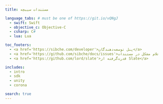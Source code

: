 ```yaml
---
title: مستندات سیبچه

language_tabs: # must be one of https://git.io/vQNgJ
  - swift: Swift
  - objective_c: Objective-C
  - csharp: C#
  - lua: Lua

toc_footers:
  - <a href='https://sibche.com/developer'>پنل توسعه‌دهندگان</a>
  - <a href='https://github.com/sibche/docs/issues'>اعلام مشکل در مستندات</a>
  - <a href='https://github.com/lord/slate'>قدرت‌گرفته از Slate</a>

includes:
  - intro
  - sdk
  - unity
  - corona

search: true
---
```


